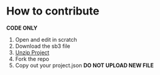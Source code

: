 # **How to contribute**
**CODE ONLY**
1) Open and edit in scratch
2) Download the sb3 file
3) [Unzip Project](https://en.scratch-wiki.info/wiki/JSON_Tutorial)
4) Fork the repo
5) Copy out your project.json
**DO NOT UPLOAD NEW FILE**
